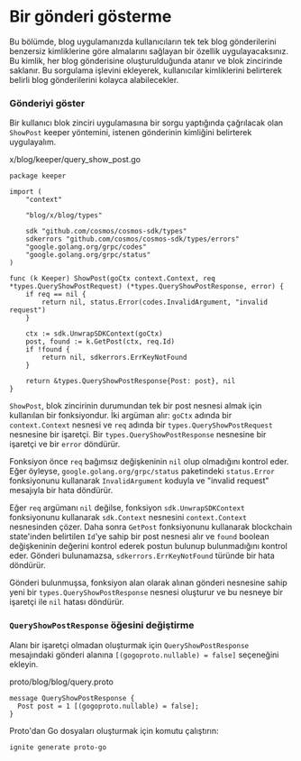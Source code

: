 # Bir gönderi gösterme

Bu bölümde, blog uygulamanızda kullanıcıların tek tek blog gönderilerini benzersiz kimliklerine göre almalarını sağlayan bir özellik uygulayacaksınız. Bu kimlik, her blog gönderisine oluşturulduğunda atanır ve blok zincirinde saklanır. Bu sorgulama işlevini ekleyerek, kullanıcılar kimliklerini belirterek belirli blog gönderilerini kolayca alabilecekler.

### Gönderiyi göster

Bir kullanıcı blok zinciri uygulamasına bir sorgu yaptığında çağrılacak olan `ShowPost` keeper yöntemini, istenen gönderinin kimliğini belirterek uygulayalım.

x/blog/keeper/query\_show\_post.go

```
package keeper

import (
    "context"

    "blog/x/blog/types"

    sdk "github.com/cosmos/cosmos-sdk/types"
    sdkerrors "github.com/cosmos/cosmos-sdk/types/errors"
    "google.golang.org/grpc/codes"
    "google.golang.org/grpc/status"
)

func (k Keeper) ShowPost(goCtx context.Context, req *types.QueryShowPostRequest) (*types.QueryShowPostResponse, error) {
    if req == nil {
        return nil, status.Error(codes.InvalidArgument, "invalid request")
    }

    ctx := sdk.UnwrapSDKContext(goCtx)
    post, found := k.GetPost(ctx, req.Id)
    if !found {
        return nil, sdkerrors.ErrKeyNotFound
    }

    return &types.QueryShowPostResponse{Post: post}, nil
}
```

`ShowPost`, blok zincirinin durumundan tek bir post nesnesi almak için kullanılan bir fonksiyondur. İki argüman alır: `goCtx` adında bir `context.Context` nesnesi ve `req` adında bir `types.QueryShowPostRequest` nesnesine bir işaretçi. Bir `types.QueryShowPostResponse` nesnesine bir işaretçi ve bir `error` döndürür.

Fonksiyon önce `req` bağımsız değişkeninin `nil` olup olmadığını kontrol eder. Eğer öyleyse, `google.golang.org/grpc/status` paketindeki `status.Error` fonksiyonunu kullanarak `InvalidArgument` koduyla ve "invalid request" mesajıyla bir hata döndürür.

Eğer `req` argümanı `nil` değilse, fonksiyon `sdk.UnwrapSDKContext` fonksiyonunu kullanarak `sdk.Context` nesnesini `context.Context` nesnesinden çözer. Daha sonra `GetPost` fonksiyonunu kullanarak blockchain state'inden belirtilen `Id`'ye sahip bir post nesnesi alır ve `found` boolean değişkeninin değerini kontrol ederek postun bulunup bulunmadığını kontrol eder. Gönderi bulunamazsa, `sdkerrors.ErrKeyNotFound` türünde bir hata döndürür.

Gönderi bulunmuşsa, fonksiyon alan olarak alınan gönderi nesnesine sahip yeni bir `types.QueryShowPostResponse` nesnesi oluşturur ve bu nesneye bir işaretçi ile `nil` hatası döndürür.

### `QueryShowPostResponse` öğesini değiştirme

Alanı bir işaretçi olmadan oluşturmak için `QueryShowPostResponse` mesajındaki gönderi alanına `[(gogoproto.nullable) = false]` seçeneğini ekleyin.

proto/blog/blog/query.proto

```
message QueryShowPostResponse {
  Post post = 1 [(gogoproto.nullable) = false];
}
```

Proto'dan Go dosyaları oluşturmak için komutu çalıştırın:

```
ignite generate proto-go
```
